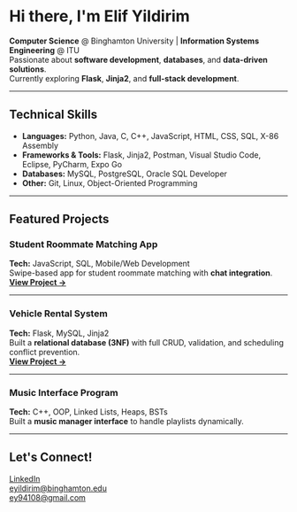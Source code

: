 # Hi there, I'm Elif Yildirim 

**Computer Science** @ Binghamton University | **Information Systems Engineering** @ ITU  
Passionate about **software development**, **databases**, and **data-driven solutions**.  
Currently exploring **Flask**, **Jinja2**, and **full-stack development**.

---

## Technical Skills
- **Languages:** Python, Java, C, C++, JavaScript, HTML, CSS, SQL, X-86 Assembly
- **Frameworks & Tools:** Flask, Jinja2, Postman, Visual Studio Code, Eclipse, PyCharm, Expo Go
- **Databases:** MySQL, PostgreSQL, Oracle SQL Developer
- **Other:** Git, Linux, Object-Oriented Programming

---

## Featured Projects

### Student Roommate Matching App
 **Tech:** JavaScript, SQL, Mobile/Web Development  
 Swipe-based app for student roommate matching with **chat integration**.  
 [**View Project →**](link_to_repo)

---

### Vehicle Rental System
 **Tech:** Flask, MySQL, Jinja2  
 Built a **relational database (3NF)** with full CRUD, validation, and scheduling conflict prevention.  
 [**View Project →**](link_to_repo)

---

### Music Interface Program
 **Tech:** C++, OOP, Linked Lists, Heaps, BSTs  
 Built a **music manager interface** to handle playlists dynamically.  

---

## Let's Connect!
 [LinkedIn](https://www.linkedin.com/in/elif-yıldırım-147652218)  
 eyildirim@binghamton.edu  
ey94108@gmail.com

